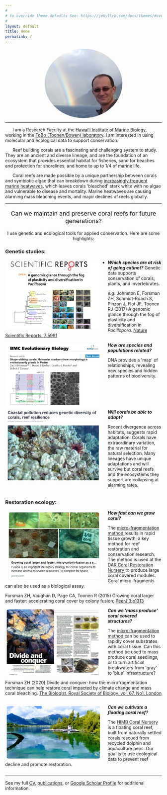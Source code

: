 ```yaml
---
#
# to override theme defaults See: https://jekyllrb.com/docs/themes/#overriding-theme-defaults
#
layout: default
title: Home
permalink: /
---
```


<img src="/images/forsman.png" alt="Zac H. Forsman PhD" style="width:250px; border-radius: 50%;  display: block; margin-left: auto; margin-right: auto;" >
<hr>


&nbsp;&nbsp;&nbsp;&nbsp;&nbsp;&nbsp;I am a Research Faculty at the [Hawaiʻi Institute of Marine Biology](http://www.himb.hawaii.edu/), working in the [ToBo (Toonen/Bowen) laboratory](http://tobolab.org/people/postdoctoral-researchers/zach-forsman/). I am interested in using molecular and ecological data to support conservation.

&nbsp;&nbsp;&nbsp;&nbsp;&nbsp;&nbsp;Reef building corals are a fascinating and challenging system to study. They are an ancient and diverse lineage, and are the foundation of an ecosystem that provides essential habitat for fisheries, sand for beaches and protection for shorelines, and home to up to 1/4 of marine life.

&nbsp;&nbsp;&nbsp;&nbsp;&nbsp;&nbsp;Coral reefs are made possible by a unique partnership between corals and symbiotic algae that can breakdown during [increasingly frequent marine heatwaves](https://coralreefwatch.noaa.gov/satellite/index.php), which leaves corals 'bleached' stark white with no algae and vulnerable to disease and mortality. Marine heatwaves are causing alarming mass bleaching events, and major declines of reefs globally.
<hr>

<p style="text-align: center; font-size:2vw;">Can we maintain and preserve coral reefs for future generations?</p>

<p style="text-align:center;"> I use genetic and ecological tools for applied conservation. Here are some highlights:</p>

### Genetic studies:

<style>
{
 box-sizing: border-box;
}
.row::after {
  content: "";
  clear: both;
  display: table;
}
</style>

<div class="row">
<a href="https://www.nature.com/articles/s41598-017-06085-3"><img src="/images/fog.jpg" alt="fog" style="width:300px; margin-right:20px;float:left;border-radius:4%;padding:5px;"></a>

- ***Which species are at risk of going extinct?***  Genetic data supports conservation of corals, plants, and invertebrates.

*e.g*: Johnston E, Forsman ZH, Schmidt-Roach S, Pinzon J, Flot JF, Toonen RJ (2017) A genomic glance through the fog of plasticity and diversification in *Pocillopora*. [Nature Scientific Reports. 7:5991](https://www.nature.com/articles/s41598-017-06085-3)          
</div>

<div class="row">
<a href="https://bmcevolbiol.biomedcentral.com/articles/10.1186/1471-2148-9-45"><img src="/images/plastic.jpg" alt="Plastic" style="width:300px; margin-right:20px;float:left;border-radius:5%;padding:5px;"></a>
<b><i> How are species and populations related? </b></i>

DNA provides a 'map' of relationships, revealing new species and hidden patterns of biodiversity.
</div>

<div class="row">
<a href="https://phys.org/news/2020-04-coastal-pollution-genetic-diversity-corals.html"><img src="/images/structure_news.jpg" alt="Plastic" style="width:300px; margin-right:20px;float:left;border-radius:5%;padding: 5px;"></a>
<b><i> Will corals be able to adapt? </b></i>

Recent divergence across habitats, suggests rapid adaptation. Corals have extraordinary variation, the raw material for natural selection. Many lineages have unique adaptations and will survive but coral reefs and the ecosystems they support are collapsing at alarming rates.
</div>

### Restoration ecology:

<div class="row">
<a href="https://peerj.com/articles/1313/?utm_source=TrendMD&utm_campaign=PeerJ_TrendMD_0&utm_medium=TrendMD"><img src="/images/peerJ-micro-frag.jpg" alt="micro-fragmentation" style="width:300px; margin-right:20px;float:left;border-radius:4%;padding: 5px;"></a>
<b><i> How fast can we grow coral? </b></i>

The <a href="https://peerj.com/articles/1313/"> micro-fragmentation method </a> results in rapid tissue growth; a key method for reef restoration and conservation research. The method is used at the <a href="https://dlnr.hawaii.gov/blog/2016/02/11/nr16-30/">DAR Coral Restoration Nursery </a> to produce large coral covered modules. Coral micro-fragments can also be used as a biological assay.

Forsman ZH, Vaughan D, Page CA, Toonen R (2015) Growing coral larger and faster: accelerating coral cover by colony fusion; <a href="https://peerj.com/articles/1313/?utm_source=TrendMD&utm_campaign=PeerJ_TrendMD_0&utm_medium=TrendMD">PeerJ 3:e1313</a>
</div>


<div class="row">
<a href="https://thebiologist.rsb.org.uk/biologist-features/158-biologist/features/2278-divide-and-conquer"><img src="/images/divide_con.jpg" alt="The Biologist Article" style="width:300px; margin-right:20px;float:left;border-radius:4%;padding: 5px;"></a>
<b><i> Can we 'mass produce' coral covered structures? </b></i>  

The <a href=https://thebiologist.rsb.org.uk/biologist-features/158-biologist/features/2278-divide-and-conquer> micro-fragmentation method </a> can be used to rapidly cover substrates with coral tissue. Can this method be used to mass produce coral seedlings, or to turn artificial breakwaters from 'gray' to 'blue' infrastructure?


Forsman ZH (2020) Divide and conquer: how the microfragmentation technique can help restore coral impacted by climate change and mass coral bleaching. <a href=https://thebiologist.rsb.org.uk/biologist-features/158-biologist/features/2278-divide-and-conquer>The Biologist, Royal Society of Biology, vol. 67. No1. London</a>
</div>

<div class="row">
<a href="/himb-coral-nursery"><img src="/images/coral_nursery_small.jpg" alt="HIMB Coral Nursery" style="width:300px; margin-right:20px;float:left;border-radius:4%;padding: 5px;"></a>

<b><i> Can we cultivate a floating coral reef? </b></i>

The <a href="/himb-coral-nursery">HIMB Coral Nursery</a> is a floating coral reef, built from naturally settled corals rescued from recycled dolphin and aquaculture pens. Our goal is to use ecological data to prevent reef decline and promote restoration.
</div>


<hr>


See my full [CV](http://www2.hawaii.edu/~zac/misc/full_cv.pdf), [publications](/publications), or [Google Scholar Profile](https://scholar.google.com/citations?user=MyhFvt4AAAAJ&hl=en&authuser=1) for additional information.

